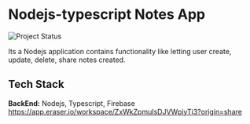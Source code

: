 
# Nodejs-typescript Notes App 
![Project Status](https://img.shields.io/badge/Status-Ongoing-green)

Its a Nodejs application contains functionality like letting user create, update, delete, share notes created.

## Tech Stack

**BackEnd:** Nodejs, Typescript, Firebase
https://app.eraser.io/workspace/ZxWkZpmuIsDJVWpiyTi3?origin=share